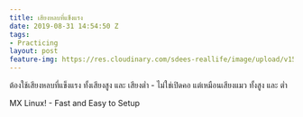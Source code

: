 ```yaml
---
title: เสียงหลบที่แข็งแรง
date: 2019-08-31 14:54:50 Z
tags:
- Practicing
layout: post
feature-img: https://res.cloudinary.com/sdees-reallife/image/upload/v1555658919/sample_feature_img.png
---
```


ต้องใช้เสียงหลบที่แข็งแรง ทั้งเสียงสูง และ เสียงต่ำ - ไม่ใช่เปิดคอ แต่เหมือนเสียงแมว ทั้งสูง และ ต่ำ

<i class="fa fa-child" style="color:plum"></i>

MX Linux! - Fast and Easy to Setup
